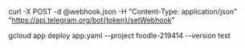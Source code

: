 curl -X POST -d @webhook.json -H "Content-Type: application/json" "https://api.telegram.org/bot{token}/setWebhook"

gcloud app deploy app.yaml --project foodle-219414 --version test

